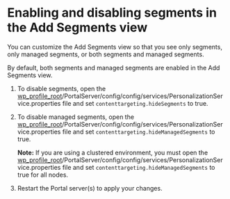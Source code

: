 # Enabling and disabling segments in the Add Segments view

You can customize the Add Segments view so that you see only segments, only managed segments, or both segments and managed segments.

By default, both segments and managed segments are enabled in the Add Segments view.

1.  To disable segments, open the [wp\_profile\_root](../reference/wpsdirstr.md#wp_profile_root)/PortalServer/config/config/services/PersonalizationService.properties file and set `contenttargeting.hideSegments` to true.

2.  To disable managed segments, open the [wp\_profile\_root](../reference/wpsdirstr.md#wp_profile_root)/PortalServer/config/config/services/PersonalizationService.properties file and set `contenttargeting.hideManagedSegments` to true.

    **Note:** If you are using a clustered environment, you must open the [wp\_profile\_root](../reference/wpsdirstr.md#wp_profile_root)/PortalServer/config/config/services/PersonalizationService.properties file and set `contenttargeting.hideManagedSegments` to true for all nodes.

3.  Restart the Portal server\(s\) to apply your changes.




